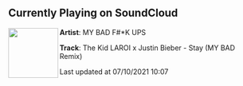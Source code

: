 ## Currently Playing on SoundCloud

[<img align="left" width="100" src="https://i1.sndcdn.com/artworks-MfdpjcSypdXvWs58-dJSSDg-t500x500.jpg">](https://soundcloud.com/mybadfuckups/the-kid-laroi-x-justin-bieber-stay-my-bad-remix)

**Artist**: MY BAD F#*K UPS 

**Track**: The Kid LAROI x Justin Bieber - Stay (MY BAD Remix)

Last updated at 07/10/2021 10:07
